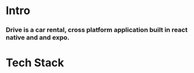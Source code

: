 # Intro
### Drive is a car rental, cross platform application built in react native and and expo.

# Tech Stack
###
